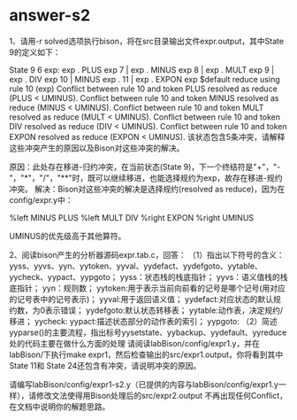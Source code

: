 # answer-s2

1、请用-r solved选项执行bison，将在src目录输出文件expr.output，其中State 9的定义如下：

State 9
    6 exp: exp . PLUS exp
    7    | exp . MINUS exp
    8    | exp . MULT exp
    9    | exp . DIV exp
   10    | MINUS exp .
   11    | exp . EXPON exp
    $default  reduce using rule 10 (exp)
    Conflict between rule 10 and token PLUS resolved as reduce (PLUS < UMINUS).
    Conflict between rule 10 and token MINUS resolved as reduce (MINUS < UMINUS).
    Conflict between rule 10 and token MULT resolved as reduce (MULT < UMINUS).
    Conflict between rule 10 and token DIV resolved as reduce (DIV < UMINUS).
    Conflict between rule 10 and token EXPON resolved as reduce (EXPON < UMINUS).
该状态包含5条冲突，请解释这些冲突产生的原因以及Bison对这些冲突的解决。

原因：此处存在移进-归约冲突，在当前状态(State 9)，下一个终结符是"+"，"-"，"*"，"/"，"**"时，既可以继续移进，也能选择规约为exp，故存在移进-规约冲突。
解决：Bison对这些冲突的解决是选择规约(resolved as reduce)，因为在config/expr.y中：

%left  MINUS PLUS
%left  MULT DIV
%right EXPON
%right UMINUS

UMINUS的优先级高于其他算符。

2、阅读bison产生的分析器源码expr.tab.c，回答：
    （1）指出以下符号的含义：yyss、yyvs、yyn、yytoken、yyval、yydefact、yydefgoto、yytable、yycheck、yypact、yypgoto；
    yyss：状态栈的栈底指针；
    yyvs：语义值栈的栈底指针；
    yyn：规则数；
    yytoken:用于表示当前向前看的记号是哪个记号(用对应的记号表中的记号表示)；
    yyval:用于返回语义值；
    yydefact:对应状态的默认规约数，为0表示错误；
    yydefgoto:默认状态转移表；
    yytable:动作表，决定规约/移进；
    yycheck:
    yypact:描述状态部分的动作表的索引；
    yypgoto:
    （2）简述yyparse()的主要流程，指出标号yysetstate、yybackup、yydefault、yyreduce处的代码主要在做什么方面的处理
    请阅读labBison/config/expr1.y，并在labBison/下执行make expr1，然后检查输出的src/expr1.output，你将看到其中State 11和
    State 24还包含有冲突，请说明冲突的原因。

请编写labBison/config/expr1-s2.y（已提供的内容与labBison/config/expr1.y一样），请修改文法使得用Bison处理后的src/expr2.output
不再出现任何Conflict，在文档中说明你的解题思路。